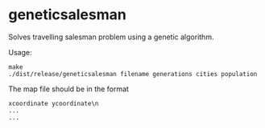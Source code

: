 geneticsalesman
===============

Solves travelling salesman problem using a genetic algorithm.

Usage:

	make
	./dist/release/geneticsalesman filename generations cities population


The map file should be in the format

	xcoordinate ycoordinate\n
	...
	...
